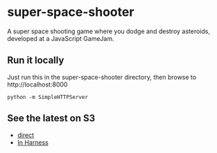 # super-space-shooter
A super space shooting game where you dodge and destroy asteroids, developed at a JavaScript GameJam.

## Run it locally
Just run this in the super-space-shooter directory, then browse to http://localhost:8000

    python -m SimpleHTTPServer

## See the latest on S3
* [direct](http://a9vsgamedevhack.s3-website-us-west-1.amazonaws.com/super-space-shooter/index.html)
* [In Harness](http://a9vsgamedevhack.s3-website-us-west-1.amazonaws.com/)
